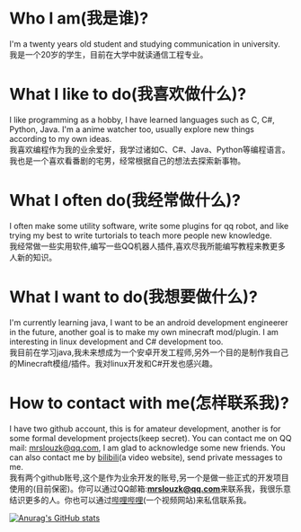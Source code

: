 # Who I am(我是谁)?
I'm a twenty years old student and studying communication in university.    
我是一个20岁的学生，目前在大学中就读通信工程专业。

# What I like to do(我喜欢做什么)?
I like programming as a hobby, I have learned languages such as C, C#, Python, Java. I'm a anime watcher too, usually explore new things according to my own ideas.    
我喜欢编程作为我的业余爱好，我学过诸如C、C#、Java、Python等编程语言。我也是一个喜欢看番剧的宅男，经常根据自己的想法去探索新事物。

# What I often do(我经常做什么)?
I often make some utility software, write some plugins for qq robot, and like trying my best to write turtorials to teach more people new knowledge.    
我经常做一些实用软件,编写一些QQ机器人插件,喜欢尽我所能编写教程来教更多人新的知识。

# What I want to do(我想要做什么)?
I'm currently learning java, I want to be an android development engineerer in the future, another goal is to make my own minecraft mod/plugin. I am interesting in linux development and C# development too.    
我目前在学习java,我未来想成为一个安卓开发工程师,另外一个目的是制作我自己的Minecraft模组/插件。我对linux开发和C#开发也感兴趣。

# How to contact with me(怎样联系我)?
I have two github account, this is for amateur development, another is for some formal development projects(keep secret). You can contact me on QQ mail: mrslouzk@qq.com, I am glad to acknowledge some new friends. You can also contact me by [bilibili](https://space.bilibili.com/634651362)(a video website), send private messages to me.    
我有两个github账号,这个是作为业余开发的账号,另一个是做一些正式的开发项目使用的(目前保密)。你可以通过QQ邮箱:**mrslouzk@qq.com**来联系我，我很乐意结识更多的人。你也可以通过[哔哩哔哩](https://space.bilibili.com/634651362)(一个视频网站)来私信联系我。

[![Anurag's GitHub stats](https://github-readme-stats.vercel.app/api?username=MRSlouzk)](https://github.com/anuraghazra/github-readme-stats)
